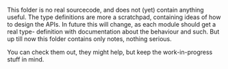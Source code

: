 This folder is no real sourcecode, and does not (yet) contain anything useful.
The type definitions are more a scratchpad, containing ideas of how to design
the APIs. In future this will change, as each module should get a real type-
definition with documentation about the behaviour and such. But up till now
this folder contains only notes, nothing serious.

You can check them out, they might help, but keep the work-in-progress stuff
in mind.